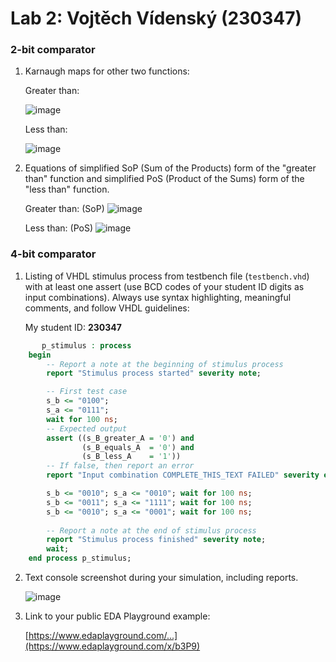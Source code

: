 # Lab 2: Vojtěch Vídenský (230347)

### 2-bit comparator

1. Karnaugh maps for other two functions:

   Greater than:

   ![image](https://user-images.githubusercontent.com/99399676/155018051-ff79ce61-a2cd-4f55-b2fb-832fddb41aef.png)

   Less than:

   ![image](https://user-images.githubusercontent.com/99399676/155018006-fec65351-04dd-40aa-8562-3f4d917e2e50.png)


2. Equations of simplified SoP (Sum of the Products) form of the "greater than" function and simplified PoS (Product of the Sums) form of the "less than" function.

   Greater than: (SoP)
   ![image](https://user-images.githubusercontent.com/99399676/155018163-0c38ee19-12ff-4d73-9e34-599967af0d70.png)
   
   Less than: (PoS)
   ![image](https://user-images.githubusercontent.com/99399676/155018223-bbedc888-9c6c-4d7d-8dc5-305e3984febf.png)


### 4-bit comparator

1. Listing of VHDL stimulus process from testbench file (`testbench.vhd`) with at least one assert (use BCD codes of your student ID digits as input combinations). Always use syntax highlighting, meaningful comments, and follow VHDL guidelines:

   My student ID: **230347**

```vhdl
       p_stimulus : process
    begin
        -- Report a note at the beginning of stimulus process
        report "Stimulus process started" severity note;

        -- First test case
        s_b <= "0100";
        s_a <= "0111";
        wait for 100 ns;
        -- Expected output
        assert ((s_B_greater_A = '0') and
                (s_B_equals_A  = '0') and
                (s_B_less_A    = '1'))
        -- If false, then report an error
        report "Input combination COMPLETE_THIS_TEXT FAILED" severity error;

		s_b <= "0010"; s_a <= "0010"; wait for 100 ns;
        s_b <= "0011"; s_a <= "1111"; wait for 100 ns;
        s_b <= "0010"; s_a <= "0001"; wait for 100 ns;
        
        -- Report a note at the end of stimulus process
        report "Stimulus process finished" severity note;
        wait;
    end process p_stimulus;

```

2. Text console screenshot during your simulation, including reports.

   ![image](https://user-images.githubusercontent.com/99399676/154494071-6de5e2c2-4a61-4ccc-b2fc-8d7bd4855cd3.png)


3. Link to your public EDA Playground example:

   [https://www.edaplayground.com/...](https://www.edaplayground.com/x/b3P9)
